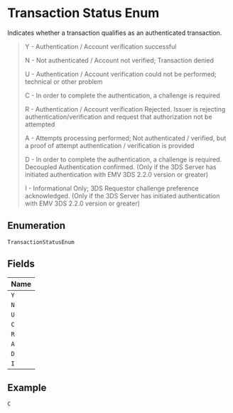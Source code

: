 
# Transaction Status Enum

Indicates whether a transaction qualifies as an authenticated transaction.

> Y - Authentication / Account verification successful
> 
> N - Not authenticated / Account not verified; Transaction denied
> 
> U - Authentication / Account verification could not be performed; technical or other problem
> 
> C - In order to complete the authentication, a challenge is required
> 
> R - Authentication / Account verification Rejected. Issuer is rejecting authentication/verification and request that authorization not be attempted
> 
> A - Attempts processing performed; Not authenticated / verified, but a proof of attempt authentication / verification is provided
> 
> D - In order to complete the authentication, a challenge is required. Decoupled Authentication confirmed. (Only if the 3DS Server has initiated authentication with EMV 3DS 2.2.0 version or greater)
> 
> I - Informational Only; 3DS Requestor challenge preference acknowledged. (Only if the 3DS Server has initiated authentication with EMV 3DS 2.2.0 version or greater)

## Enumeration

`TransactionStatusEnum`

## Fields

| Name |
|  --- |
| `Y` |
| `N` |
| `U` |
| `C` |
| `R` |
| `A` |
| `D` |
| `I` |

## Example

```
C
```

